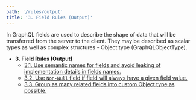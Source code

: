 ```yaml
---
path: '/rules/output'
title: '3. Field Rules (Output)'
---
```


In GraphQL fields are used to describe the shape of data that will be transferred from the server to the client. They may be described as scalar types as well as complex structures - Object type (GraphQLObjectType).

- **3. Field Rules (Output)**
  - [3.1. Use semantic names for fields and avoid leaking of implementation details in fields names.](./output-semantic-names.md)
  - [3.2. Use `Non-Null` field if field will always have a given field value.](./output-non-null.md)
  - [3.3. Group as many related fields into custom Object type as possible.](./output-grouping.md)
